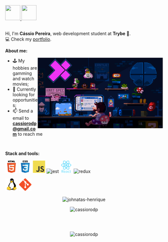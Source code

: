 <a href="https://github.com/cassiorodp" target="_blank">
  <img src="https://cdn.iconscout.com/icon/free/png-256/github-108-438008.png" width="48px" height="48px">
</a> 
<a href="https://www.linkedin.com/in/cassio-rodrigues-pereira/" target="_blank">
  <img src="https://i.ibb.co/Kx2GSrT/linkedin.png" width="48px" height="48px">
</a>

<br />
<br />

Hi, I'm **Cássio Pereira**, web development student at  **Trybe** :green_heart:.
<br />
:computer: Check my [portfolio](https://cassiorodp.github.io/).

**About me:**

  <img align="right" alt="GIF" src="mario.gif" width="400px" />

- :joystick: My hobbies are gamming and watch movies;
- 💼 Currently looking for opportunities;
- 📫 Send a email to **cassiorodp@gmail.com** to reach me


<br />

**Stack and tools:**  

<p align="left">
  <img src="https://raw.githubusercontent.com/devicons/devicon/master/icons/html5/html5-original-wordmark.svg" alt="html5" width="40" height="40"/> 
  <img src="https://raw.githubusercontent.com/devicons/devicon/master/icons/css3/css3-original-wordmark.svg" alt="css3" width="40" height="40"/> 
  <img src="https://raw.githubusercontent.com/devicons/devicon/master/icons/javascript/javascript-original.svg" alt="javascript" width="40" height="40"/> 
  <img src="https://www.learnstorybook.com/intro-to-storybook/logo-jest.png" alt="jest" width="40" height="40" />
  <img src="https://raw.githubusercontent.com/devicons/devicon/master/icons/react/react-original-wordmark.svg" alt="react" width="40" height="40"/> 
  <img src="https://raw.githubusercontent.com/reduxjs/redux/master/logo/logo.png" alt="redux" width="40" height="40"/> 
</p>

<p align="left">
  <img src="https://raw.githubusercontent.com/devicons/devicon/master/icons/linux/linux-original.svg" alt="linux" width="40" height="40" />
  <img src="https://raw.githubusercontent.com/devicons/devicon/master/icons/git/git-original.svg" alt="git" width="40" height="40"/> 
</p>

<p align="center">
    <img align="center" src="https://github-readme-stats.vercel.app/api?username=cassiorodp&count_private=true&show_icons=true&theme=dark&icon_color=268bd2&title_color=268bd2" alt="johnatas-henrique" />
</p>
<p align="center">
    <img align="center" src="https://github-readme-stats.vercel.app/api/top-langs/?username=cassiorodp&layout=compact&theme=dark&title_color=268bd2" alt="cassiorodp" />
</p>

<br />
<br />

<p align="center"> <img src="https://komarev.com/ghpvc/?username=cassiorodp" alt="cassiorodp" /> </p>
